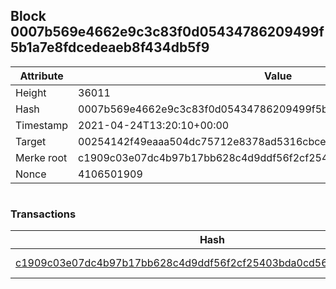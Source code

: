 ## Block 0007b569e4662e9c3c83f0d05434786209499f5b1a7e8fdcedeaeb8f434db5f9

Attribute | Value
--- | ---
Height | 36011
Hash | 0007b569e4662e9c3c83f0d05434786209499f5b1a7e8fdcedeaeb8f434db5f9
Timestamp | 2021-04-24T13:20:10+00:00
Target | 00254142f49eaaa504dc75712e8378ad5316cbcead634704b3734b6271167cc4
Merke root | c1909c03e07dc4b97b17bb628c4d9ddf56f2cf25403bda0cd56d6b4de370bdb7
Nonce | 4106501909

```

```

### Transactions

Hash | Amount
--- | ---
[c1909c03e07dc4b97b17bb628c4d9ddf56f2cf25403bda0cd56d6b4de370bdb7](c1909c03e07dc4b97b17bb628c4d9ddf56f2cf25403bda0cd56d6b4de370bdb7.md) | 10.00000000 SKEPTI 
